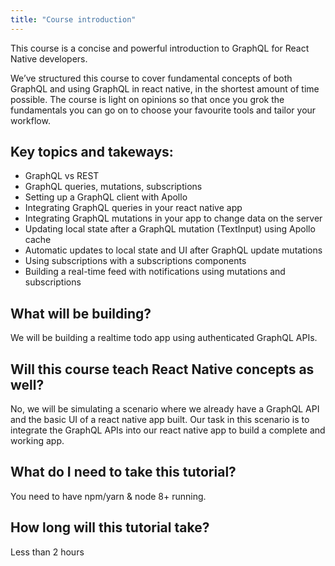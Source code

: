 ```yaml
---
title: "Course introduction"
---
```


This course is a concise and powerful introduction to GraphQL for React Native developers.

We’ve structured this course to cover fundamental concepts of both GraphQL and using GraphQL in react native, in the shortest amount of time possible. The course is light on opinions so that once you grok the fundamentals you can go on to choose your favourite tools and tailor your workflow.

## Key topics and takeways:

- GraphQL vs REST
- GraphQL queries, mutations, subscriptions
- Setting up a GraphQL client with Apollo
- Integrating GraphQL queries in your react native app
- Integrating GraphQL mutations in your app to change data on the server
- Updating local state after a GraphQL mutation (TextInput) using Apollo cache
- Automatic updates to local state and UI after GraphQL update mutations
- Using subscriptions with a subscriptions components
- Building a real-time feed with notifications using mutations and subscriptions

## What will be building?

We will be building a realtime todo app using authenticated GraphQL APIs. 

## Will this course teach React Native concepts as well?
No, we will be simulating a scenario where we already have a
GraphQL API and the basic UI of a react native app built. Our task in this
scenario is to integrate the GraphQL APIs into our react native app to build
a complete and working app.

## What do I need to take this tutorial?
You need to have npm/yarn & node 8+ running.

## How long will this tutorial take?
Less than 2 hours

